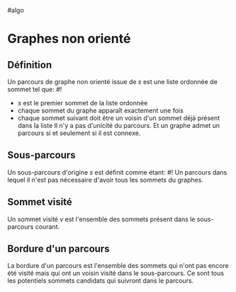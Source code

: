 #algo
# Graphes non orienté
## Définition
Un parcours de graphe non orienté issue de $s$ est une liste ordonnée de sommet tel que: #!

- $s$ est le premier sommet de la liste ordonnée
- chaque sommet du graphe apparaît exactement une fois
- chaque sommet suivant doit être un voisin d'un sommet déjà présent dans la liste
Il n'y a pas d'unicité du parcours. Et un graphe admet un parcours si et seulement si il est connexe.

## Sous-parcours
Un sous-parcours d'origine $s$ est définit comme étant: #! 
Un parcours dans lequel il n'est pas nécessaire d'avoir tous les sommets du graphes.

## Sommet visité
Un sommet visité $v$ est l'ensemble des sommets présent dans le sous-parcours courant.

## Bordure d'un parcours
La bordure d'un parcours est l'ensemble des sommets qui n'ont pas encore été visité mais qui ont un voisin visité dans le sous-parcours.
Ce sont tous les potentiels sommets candidats qui suivront dans le parcours.